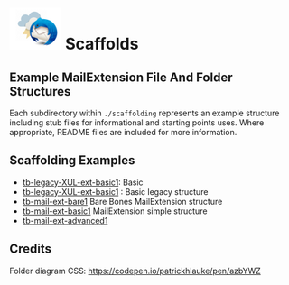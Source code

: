# ![Thunderstorm icon] Scaffolds

## Example MailExtension File And Folder Structures

Each subdirectory within `./scaffolding` represents an example structure
including stub files for informational and starting points uses. Where
appropriate, README files are included for more information.

## Scaffolding Examples

- [tb-legacy-XUL-ext-basic1][ex1]: Basic 
- [tb-legacy-XUL-ext-basic1](./tb-legacy-XUL-ext-basic1/README.md) : Basic legacy structure
- [tb-mail-ext-bare1][ex2]  Bare Bones MailExtension structure
- [tb-mail-ext-basic1](/examples/scaffolds/tb-mail-ext-basic1 "tb-mail-ext-basic1")  MailExtension simple structure
- [tb-mail-ext-advanced1](/examples/scaffolds/tb-mail-ext-advanced1 "tb-mail-ext-advanced1")  

## Credits	

Folder diagram CSS: https://codepen.io/patrickhlauke/pen/azbYWZ

[ex1]:/examples/scaffolds/tb-legacy-XUL-ext-basic1/RADME.md
[ex2]:https://github.com/cleidigh/Thunderstorm/blob/examples/scaffolds/tb-legacy-XUL-ext-basic1/README.md
[Thunderstorm icon]:/rep-resources/images/thunderstorm.png